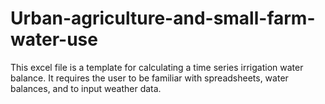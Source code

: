 # Urban-agriculture-and-small-farm-water-use
This excel file is a template for calculating a time series irrigation water balance. It requires the user to be familiar with spreadsheets, water balances, and to input weather data.  
